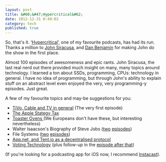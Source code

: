 ```yaml
---
layout: post
title: &#60;&#47;Hypercritical&#62;
date: 2012-12-31 0:49:02
category: tech
published: true
---
```


So, that's it. ‘[Hypercritical](http://5by5.tv/hypercritical)’, one of my favourite podcasts, has had its run. Thanks a million to [John Siracusa](https://alpha.app.net/siracusa), and [Dan Benjamin](https://alpha.app.net/dan) for making John do the show in the first place.

Almost 100 episodes of awesomeness and epic rants. John Siracusa, the last real nerd out there provided much insight on many, many topics around technology. I learned a ton about SSDs, programming, CPUs: technology in general. I have no idea of programming, but through John's ability to explain stuff on an abstract level even enjoyed the very, very programming-y episodes. Just great.

A few of my favourite topics and may-be suggestions for you:

* [TiVo, Cable and TV in general](http://5by5.tv/hypercritical/1) (The very first episode)
* [The Apple Stategy Tax](http://5by5.tv/hypercritical/8)
* [Toaster Ovens ](http://5by5.tv/hypercritical/18) (We Europeans don't have these, but interesting nevertheless)
* Walter Isaacson's Biography of Steve Jobs ([two](http://5by5.tv/hypercritical/42) [episodes](http://5by5.tv/hypercritical/43))
* File Systems ([two](http://5by5.tv/hypercritical/56) [episodes](http://5by5.tv/hypercritical/57))
* [App.net, and Tent.io as a decentralised protocol](http://5by5.tv/hypercritical/88)
* [Voting Technology](http://5by5.tv/hypercritical/93) (plus follow-up in the [episode after that](http://5by5.tv/hypercritical/94))

(If you're looking for a podcasting app for iOS now, I recommend [Instacast](https://itunes.apple.com/us/app/instacast-3/id577056377?mt=8)).